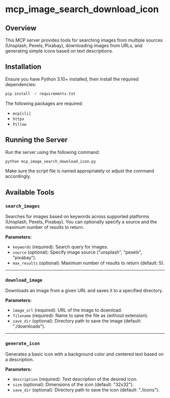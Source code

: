 # mcp_image_search_download_icon

## Overview
This MCP server provides tools for searching images from multiple sources (Unsplash, Pexels, Pixabay), downloading images from URLs, and generating simple icons based on text descriptions.

## Installation
Ensure you have Python 3.10+ installed, then install the required dependencies:

```bash
pip install -r requirements.txt
```

The following packages are required:
- `mcp[cli]`
- `httpx`
- `Pillow`

## Running the Server
Run the server using the following command:

```bash
python mcp_image_search_download_icon.py
```

Make sure the script file is named appropriately or adjust the command accordingly.

## Available Tools

### `search_images`
Searches for images based on keywords across supported platforms (Unsplash, Pexels, Pixabay). You can optionally specify a source and the maximum number of results to return.

**Parameters:**
- `keywords` (required): Search query for images.
- `source` (optional): Specify image source ("unsplash", "pexels", "pixabay").
- `max_results` (optional): Maximum number of results to return (default: 5).

---

### `download_image`
Downloads an image from a given URL and saves it to a specified directory.

**Parameters:**
- `image_url` (required): URL of the image to download.
- `filename` (required): Name to save the file as (without extension).
- `save_dir` (optional): Directory path to save the image (default: "./downloads").

---

### `generate_icon`
Generates a basic icon with a background color and centered text based on a description.

**Parameters:**
- `description` (required): Text description of the desired icon.
- `size` (optional): Dimensions of the icon (default: "32x32").
- `save_dir` (optional): Directory path to save the icon (default: "./icons").